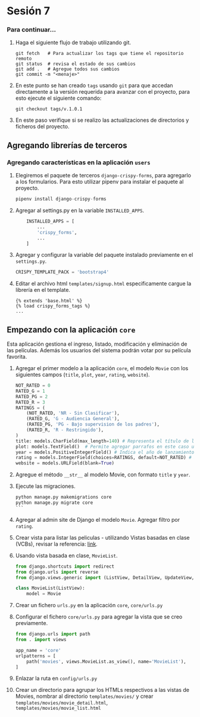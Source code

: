 # Sesión 7

### Para continuar...
1. Haga el siguiente flujo de trabajo utilizando git.
    
    ```git
    git fetch   # Para actualizar los tags que tiene el repositorio remoto
    git status  # revisa el estado de sus cambios
    git add .   # Agregue todos sus cambios
    git commit -m "<menaje>"
    ```

2. En este punto se han creado `tags` usando `git` para que accedan directamente a la versión requerida para avanzar con el proyecto, para esto ejecute el siguiente comando:
    
    ```git 
    git checkout tags/v.1.0.1
    ```

3. En este paso verifique si se realizo las actualizaciones de directorios y ficheros del proyecto.

## Agregando librerías de terceros

### Agregando características en la aplicación `users`

1. Elegiremos el paquete de terceros `django-crispy-forms`, para agregarlo a los formularios. Para esto utilizar pipenv para instalar el paquete al proyecto.
    ```python
    pipenv install django-crispy-forms
    ```
2. Agregar al settings.py en la variable `INSTALLED_APPS`.
    ```python
        INSTALLED_APPS = [
            ...
            'crispy_forms',
            ...
        ]
    ```

3. Agregar y configurar la variable del paquete instalado previamente en el `settings.py`.
    ```python
    CRISPY_TEMPLATE_PACK = 'bootstrap4'
    ```

4. Editar el archivo html `templates/signup.html` especificamente cargue la librería en el template.
    ```
    {% extends 'base.html' %}
    {% load crispy_forms_tags %}
    ...
    ```

## Empezando con la aplicación `core`

Esta aplicación gestiona el ingreso, listado, modificación y eliminación de las películas. Además los usuarios del sistema podrán votar por su película favorita.

1. Agregar el primer modelo a la aplicación `core`, el modelo `Movie` con los siguientes campos (`title`, `plot`, `year`, `rating`, `website`).

    ```python
    NOT_RATED = 0
    RATED_G = 1
    RATED_PG = 2
    RATED_R = 3
    RATINGS = (
        (NOT_RATED, 'NR - Sin Clasificar'),
        (RATED_G, 'G - Audiencia General'),
        (RATED_PG, 'PG - Bajo supervision de los padres'),
        (RATED_R, 'R - Restringido'),
    )
    title: models.CharField(max_length=140) # Representa el título de la película
    plot: models.TextField()  # Permite agregar parrafos en este caso un argumento sobre la pelicula.
    year = models.PositiveIntegerField() # Indica el año de lanzamiento de la pelicula
    rating = models.IntegerField(choices=RATINGS, default=NOT_RATED) # Explicación
    website = models.URLField(blank=True)
    ```

2. Agregue el método `__str__` al modelo Movie, con formato `title` y `year`.

3. Ejecute las migraciones.
    
    ````python
    python manage.py makemigrations core
    python manage.py migrate core
    ```

4. Agregar al admin site de Django el modelo `Movie`. Agregar filtro por `rating`.

5. Crear vista para listar las peliculas - utilizando Vistas basadas en clase (VCBs), revisar la referencia: [link]( https://ccbv.co.uk/).

6. Usando vista basada en clase, `MovieList`.

    ```python
    from django.shortcuts import redirect
    from django.urls import reverse
    from django.views.generic import (ListView, DetailView, UpdateView, CreateView)

    class MovieList(ListView):
        model = Movie
    ```

7. Crear un fichero `urls.py` en la aplicación `core`, `core/urls.py`
8. Configurar el fichero `core/urls.py` para agregar la vista que se creo previamente.

    ```python
    from django.urls import path
    from . import views

    app_name = 'core'
    urlpatterns = [
        path('movies', views.MovieList.as_view(), name='MovieList'),
    ]
    ```

9. Enlazar la ruta en `config/urls.py`
10. Crear un directorio para agrupar los HTMLs respectivos a las vistas de Movies, nombrar al directorio `templates/movies/` y crear `templates/movies/movie_detail.html`, `templates/movies/movie_list.html`